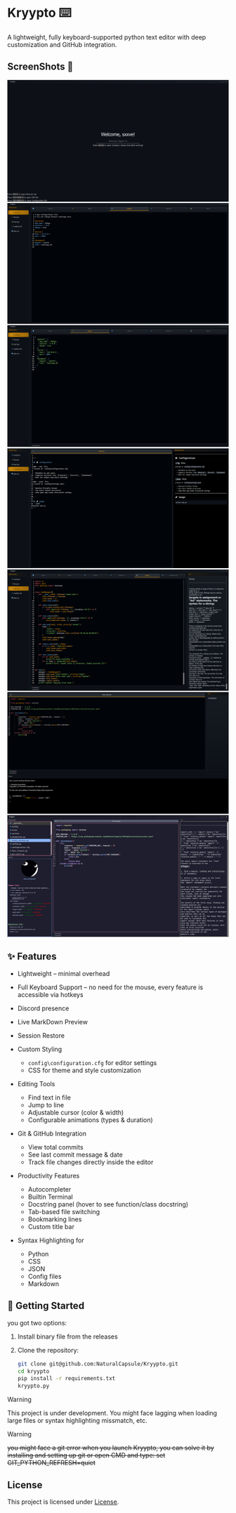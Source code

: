 # Kryypto ⌨️​

A lightweight, fully keyboard-supported python text editor with deep customization and GitHub integration.

## ScreenShots 📸
![Kryypto 1](icons/app/readme/kr1.PNG)
![Kryypto 2](icons/app/readme/kr2.PNG)
![Kryypto 3](icons/app/readme/kr3.PNG)
![Kryypto 4](icons/app/readme/kr4.PNG)
![Kryypto 5](icons/app/readme/kr5.PNG)
![Kryypto 8](icons/app/readme/kr8.PNG)
![Kryypto 7](icons/app/readme/kr7.PNG)

## ✨ Features

- Lightweight – minimal overhead
- Full Keyboard Support – no need for the mouse, every feature is accessible via hotkeys
- Discord presence
- Live MarkDown Preview
- Session Restore
- Custom Styling
  - `config\configuration.cfg` for editor settings
  - CSS for theme and style customization
- Editing Tools
  - Find text in file
  - Jump to line
  - Adjustable cursor (color & width)
  - Configurable animations (types & duration)

- Git & GitHub Integration
  - View total commits
  - See last commit message & date
  - Track file changes directly inside the editor
- Productivity Features
  - Autocompleter
  - Builtin Terminal
  - Docstring panel (hover to see function/class docstring)
  - Tab-based file switching
  - Bookmarking lines
  - Custom title bar
- Syntax Highlighting for
  - Python
  - CSS
  - JSON
  - Config files
  - Markdown
  
## 🚀 Getting Started

you got two options:

1. Install binary file from the releases

2. Clone the repository:
   ```bash
   git clone git@github.com:NaturalCapsule/Kryypto.git
   cd kryypto
   pip install -r requirements.txt
   kryypto.py


> [!WARNING]
> This project is under development. You might face lagging when loading large files or syntax highlighting missmatch, etc.



> [!WARNING]
> ~~you might face a git error when you launch Kryypto, you can solve it by installing and setting up git or open CMD and type: set GIT_PYTHON_REFRESH=quiet~~


## License

This project is licensed under [License](LICENSE.txt).

<!-- 
## Kurdish

بەرنامەیەکی کێش سووک، بە تەواوی پشتگیریKeyboard دەکات بە شێوازی جۆراو جۆر لەگەڵ GitHub.

## ڕەسمەکان 📸 .
![Kryypto 1](icons/app/readme/kr1.PNG)
![Kryypto 2](icons/app/readme/kr2.PNG)
![Kryypto 3](icons/app/readme/kr3.PNG)
![Kryypto 4](icons/app/readme/kr4.PNG)
![Kryypto 5](icons/app/readme/kr5.PNG)
![Kryypto 7](icons/app/readme/kr7.PNG)
![Kryypto 8](icons/app/readme/kr8.PNG)


- تایبەتمەندیەکان
  - کێش سووک
  - بەتەواوی پشتگیری Keyboard  دەکات و پێوست بەبەکار هێنانی Mouse ناکات


- دەسکاری جۆراو جۆر
  - `config\configuration.cfg` بۆ سێتینگی بەرنامەکە
  -  `config\style.css` بۆ گۆرینی شێوەکەی

- ئامێرەکانی دەستکاری کردن
   - دۆزینەوەی ڕستە یان وشە لە File
دەستکاری کردنی Cursor ڕەنگ و پانی
دەسکاری Animation بە جۆری جیاواز و ماوەی

Git و GitHub
  - سەیرکردنی ژمارەی نامەکان
  - سەیرکردنی کۆتا نامەو کاتەکەی
  - سەیرکردنی فایلە گۆڕاوەکان

- تایبەت مەندی چالاکی
  - Auto Completer
  - Docstring
  - Terminal
  - گۆرینی فایلەکان

- بۆ ڕونکردنەوەی Syntax
  - Python
  - CSS
  - JSON
  - فایلەکانی Config
  - Markdown

## 🚀 دەستپێکردن

دوو هەڵبژاردن هەیە:

1. ڕێپۆزیتۆری کلۆن بکە:
   ```bash
   git clone git@github.com:NaturalCapsule/Kryypto.git
   cd kryypto
   pip install -r requirements.txt
   kryypto.py

2. دابەزاندنی exe لە release


> [!WARNING]
> ئەم پڕۆژەیە لە کارکردنایا، لەوانەیە بەرنامەکە خاو ببێتەوە لە کاتی کردنەوەی فایلی گەورە یان Syntax highlighting mismatch.


> [!WARNING]
> ~~لەوانەیە کە یەکەم جار بەرنامەکە بکەیتەوە git ئیرۆر بات دەتوانیت چاکی بکەیت بە دابەزاندنی git و ڕێکی خەیت یان CMD کەیتەوە و بنوسیت: set GIT_PYTHON_REFRESH=quiet~~ -->